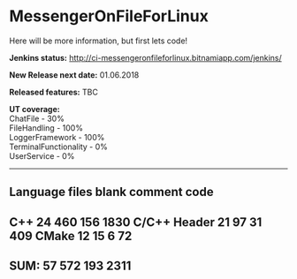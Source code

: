 # MessengerOnFileForLinux
Here will be more information, but first lets code!

<b>Jenkins status:</b>
http://ci-messengeronfileforlinux.bitnamiapp.com/jenkins/

<b>New Release next date:</b>
01.06.2018

<b>Released features:</b>
TBC

<b>UT coverage:</b> <br>
ChatFile - 30% <br>
FileHandling - 100% <br>
LoggerFramework - 100% <br>
TerminalFunctionality - 0% <br>
UserService - 0% 

-------------------------------------------------------------------------------
Language                     files          blank        comment           code
-------------------------------------------------------------------------------
C++                             24            460            156           1830
C/C++ Header                    21             97             31            409
CMake                           12             15              6             72
-------------------------------------------------------------------------------
SUM:                            57            572            193           2311
-------------------------------------------------------------------------------
